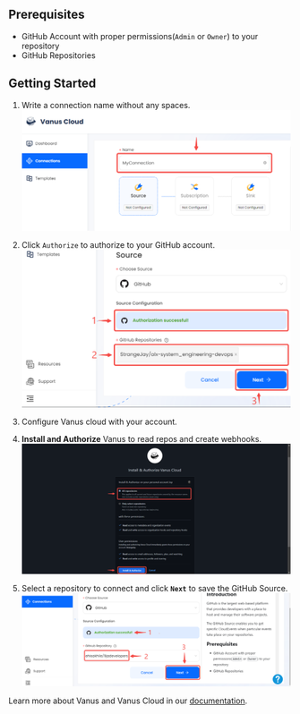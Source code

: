 ## Prerequisites

- GitHub Account with proper permissions(`Admin` or `Owner`) to your repository
- GitHub Repositories

## Getting Started

1. Write a connection name without any spaces.
   ![img.png](images/1.png)  

2. Click `Authorize` to authorize to your GitHub account.
![img.png](images/auth%20successful.png)  

3. Configure Vanus cloud with your account.

4. **Install and Authorize** Vanus to read repos and create webhooks.
![](images/install%20and%20auth.png)  

5. Select a repository to connect and click **`Next`** to save the GitHub Source.
![](images/selectrepo.png)  


Learn more about Vanus and Vanus Cloud in our [documentation](https://docs.vanus.ai).
